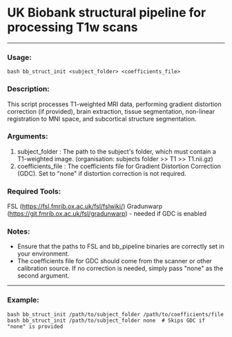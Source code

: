 # UK Biobank structural pipeline for processing T1w scans
---
### Usage: 
```
bash bb_struct_init <subject_folder> <coefficients_file>
```

### Description:
This script processes T1-weighted MRI data, performing gradient distortion correction (if provided), brain extraction, tissue segmentation, non-linear registration to MNI space, and subcortical structure segmentation.

### Arguments:
1) subject_folder        : The path to the subject's folder, which must contain a T1-weighted image. (organisation: subjects folder >> T1 >> T1.nii.gz)
2) coefficients_file     : The coefficients file for Gradient Distortion Correction (GDC). Set to "none" if distortion correction is not required.

### Required Tools: 
FSL (https://fsl.fmrib.ox.ac.uk/fsl/fslwiki/)
Gradunwarp (https://git.fmrib.ox.ac.uk/fsl/gradunwarp) - needed if GDC is enabled

### Notes:
- Ensure that the paths to FSL and bb_pipeline binaries are correctly set in your environment.
- The coefficients file for GDC should come from the scanner or other calibration source. If no correction is needed, simply pass "none" as the second argument.
---
### Example:
```
bash bb_struct_init /path/to/subject_folder /path/to/coefficients/file
bash bb_struct_init /path/to/subject_folder none  # Skips GDC if "none" is provided
```
